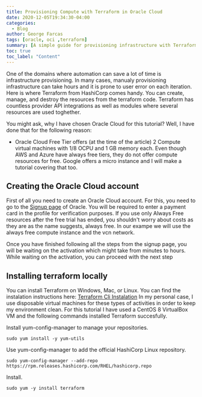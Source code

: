 ```yaml
---
title: Provisioning Compute with Terraform in Oracle Cloud
date: 2020-12-05T19:34:30-04:00
categories:
  - Blog
author: George Farcas
tags: [oracle, oci ,terraform]
summary: [A simple guide for provisioning infrastructure with Terraform in Oracle Cloud Infrastructure]
toc: true
toc_label: "Content"
---
```


One of the domains where automation can save a lot of time is infrastructure provisioning. In many cases, manualy provisioning infrastructure can take hours and it is prone to user error on each iteration. Here is where Terraform from HashiCorp comes handy. You can create, manage, and destroy the resources from the terraform code. Terraform has countless provider API integrations as well as modules where several resources are used toghether.

You might ask, why I have chosen Oracle Cloud for this tutorial? Well, I have done that for the following reason:
- Oracle Cloud Free Tier offers (at the time of the article) 2 Compute virtual machines with 1/8 OCPU and 1 GB memory each.
Even though AWS and Azure have always free tiers, they do not offer compute resources for free. Google offers a micro instance and I will make a tutorial covering that too.

## Creating the Oracle Cloud account

First of all you need to create an Oracle Cloud account. For this, you need to go to the [Signup page](https://signup.oraclecloud.com/) of Oracle. 
You will be required to enter a payment card in the profile for verification purposes. If you use only Always Free resources after the free trial has ended, you shouldn't worry about costs as they are as the name suggests, always free. In our exampe we will use the always free compute instance and the vcn network. 

Once you have finished following all the steps from the signup page, you will be waiting on the activation which might take from minutes to hours. While waiting on the activation, you can proceed with the next step

## Installing terraform locally

  You can install Terraform on Windows, Mac, or Linux. You can find the instalation instructions here: [Terraform Cli Instalation](https://learn.hashicorp.com/tutorials/terraform/install-cli)
  In my personal case, I use disposable virtual machines for these types of activities in order to keep my environment clean. For this tutorial I have used a CentOS 8 VirtualBox VM and the following commands installed Terraform succesfully. 

Install yum-config-manager to manage your repositories.

`sudo yum install -y yum-utils`

Use yum-config-manager to add the official HashiCorp Linux repository.

`sudo yum-config-manager --add-repo https://rpm.releases.hashicorp.com/RHEL/hashicorp.repo`

Install.

`sudo yum -y install terraform`